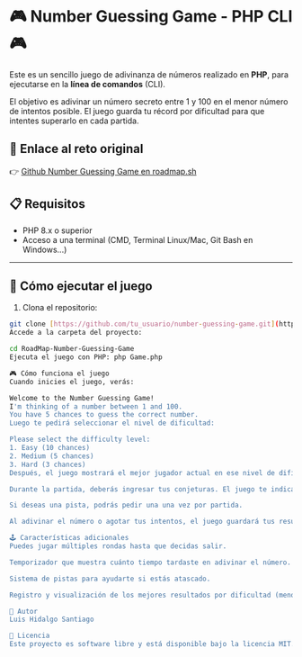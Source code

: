 # 🎮 Number Guessing Game - PHP CLI 🎮

Este es un sencillo juego de adivinanza de números realizado en **PHP**, para ejecutarse en la **línea de comandos** (CLI).

El objetivo es adivinar un número secreto entre 1 y 100 en el menor número de intentos posible. El juego guarda tu récord por dificultad para que intentes superarlo en cada partida.

## 🔗 Enlace al reto original

👉 [Github Number Guessing Game en roadmap.sh](https://roadmap.sh/projects/number-guessing-game)

## 📋 Requisitos

- PHP 8.x o superior
- Acceso a una terminal (CMD, Terminal Linux/Mac, Git Bash en Windows...)

---

## 🚀 Cómo ejecutar el juego

1. Clona el repositorio:

```bash
git clone [https://github.com/tu_usuario/number-guessing-game.git](https://github.com/luishidalgoo27/RoadMap-Number-Guessing-Game)
Accede a la carpeta del proyecto:

cd RoadMap-Number-Guessing-Game
Ejecuta el juego con PHP: php Game.php

🎮 Cómo funciona el juego
Cuando inicies el juego, verás:

Welcome to the Number Guessing Game!
I'm thinking of a number between 1 and 100.
You have 5 chances to guess the correct number.
Luego te pedirá seleccionar el nivel de dificultad:

Please select the difficulty level:
1. Easy (10 chances)
2. Medium (5 chances)
3. Hard (3 chances)
Después, el juego mostrará el mejor jugador actual en ese nivel de dificultad (según los datos guardados) y comenzará la partida.

Durante la partida, deberás ingresar tus conjeturas. El juego te indicará si el número es mayor o menor que tu suposición.

Si deseas una pista, podrás pedir una una vez por partida.

Al adivinar el número o agotar tus intentos, el juego guardará tus resultados.

🕹️ Características adicionales
Puedes jugar múltiples rondas hasta que decidas salir.

Temporizador que muestra cuánto tiempo tardaste en adivinar el número.

Sistema de pistas para ayudarte si estás atascado.

Registro y visualización de los mejores resultados por dificultad (menor número de intentos y menor tiempo).

👤 Autor
Luis Hidalgo Santiago

📄 Licencia
Este proyecto es software libre y está disponible bajo la licencia MIT.
